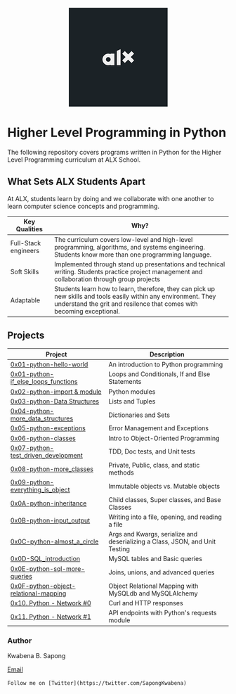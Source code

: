 <p align="center">
<img src="https://github.com/kwabenasapong/alx-higher_level_programming/blob/main/alx_logo.png">
</p>

# Higher Level Programming in Python

The following repository covers programs written in Python for the Higher Level Programming curriculum at ALX School.

## What Sets ALX Students Apart

At ALX, students learn by doing and we collaborate with one another to learn computer science concepts and programming. 

| Key Qualities | Why? |
| --- | --- |
| Full-Stack engineers | The curriculum covers low-level and high-level programming, algorithms, and systems engineering. Students know more than one programming language.
| Soft Skills | Implemented through stand up presentations and technical writing. Students practice project management and collaboration through group projects |
| Adaptable | Students learn how to learn, therefore, they can pick up new skills and tools easily within any environment. They understand the grit and resilence that comes with becoming exceptional. |

## Projects
| Project | Description |
| --- | --- |
| [0x01-python-hello-world](https://github.com/kwabenasapong/alx-higher_level_programming/tree/main/0x00-python-hello_world) | An introduction to Python programming |
| [0x01-python-if_else_loops_functions](https://github.com/kwabenasapong/alx-higher_level_programming/tree/main/0x01-python-if_else_loops_functions) | Loops and Conditionals, If and Else Statements |
| [0x02-python-import & module](https://github.com/kwabenasapong/alx-higher_level_programming/tree/main/0x02-python-import_modules) | Python modules |
| [0x03-python-Data Structures](https://github.com/kwabenasapong/alx-higher_level_programming/tree/main/0x03-python-data_structures) | Lists and Tuples |
| [0x04-python-more_data_structures](https://github.com/kwabenasapong/alx-higher_level_programming/tree/main/0x04-python-more_data_structures) | Dictionaries and Sets |
| [0x05-python-exceptions](https://github.com/kwabenasapong/alx-higher_level_programming/tree/main/0x05-python-exceptions) | Error Management and Exceptions |
| [0x06-python-classes](https://github.com/kwabenasapong/alx-higher_level_programming/tree/main/0x06-python-classes) | Intro to Object-Oriented Programming |
| [0x07-python-test_driven_development](https://github.com/kwabenasapong/alx-higher_level_programming/tree/main/0x07-python-test_driven_development) | TDD, Doc tests, and Unit tests |
|[0x08-python-more_classes](https://github.com/kwabenasapong/alx-higher_level_programming/tree/main/0x08-python-more_classes) | Private, Public, class, and static methods |
| [0x09-python-everything_is_object](https://github.com/kwabenasapong/alx-higher_level_programming/tree/main/0x09-python-everything_is_object) | Immutable objects vs. Mutable objects |
| [0x0A-python-inheritance](https://github.com/kwabenasapong/alx-higher_level_programming/tree/main/0x0A-python-inheritance) | Child classes, Super classes, and Base Classes |
| [0x0B-python-input_output](https://github.com/kwabenasapong/alx-higher_level_programming/tree/main/0x0B-python-input_output) | Writing into a file, opening, and reading a file |
| [0x0C-python-almost_a_circle](https://github.com/kwabenasapong/alx-higher_level_programming/tree/main/0x0C-python-almost_a_circle) | Args and Kwargs, serialize and deserializing a Class, JSON, and Unit Testing |
| [0x0D-SQL_introduction](https://github.com/kwabenasapong/alx-higher_level_programming/tree/main/0x0D-SQL_introduction) | MySQL tables and Basic queries |
| [0x0E-python-sql-more-queries](https://github.com/kwabenasapong/alx-higher_level_programming/tree/main/0x0E-SQL_more_queries) | Joins, unions, and advanced queries |
| [0x0F-python-object-relational-mapping](https://github.com/kwabenasapong/alx-higher_level_programming/tree/main/0x0F-python-object_relational_mapping) | Object Relational Mapping with MySQLdb and MySQLAlchemy |
| [0x10. Python - Network #0](https://github.com/kwabenasapong/alx-higher_level_programming/tree/main/0x10-python-network_0) | Curl and HTTP responses |
| [0x11. Python - Network #1](https://github.com/kwabenasapong/alx-higher_level_programming/tree/main/0x11-python-network_1) | API endpoints with Python's requests module |


### Author

Kwabena B. Sapong

[Email](kwabenasapong@gmail.com)

	Follow me on [Twitter](https://twitter.com/SapongKwabena)
